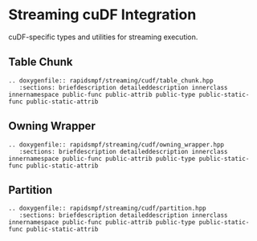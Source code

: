 # Streaming cuDF Integration

cuDF-specific types and utilities for streaming execution.

## Table Chunk

```{eval-rst}
.. doxygenfile:: rapidsmpf/streaming/cudf/table_chunk.hpp
   :sections: briefdescription detaileddescription innerclass innernamespace public-func public-attrib public-type public-static-func public-static-attrib
```

## Owning Wrapper

```{eval-rst}
.. doxygenfile:: rapidsmpf/streaming/cudf/owning_wrapper.hpp
   :sections: briefdescription detaileddescription innerclass innernamespace public-func public-attrib public-type public-static-func public-static-attrib
```

## Partition

```{eval-rst}
.. doxygenfile:: rapidsmpf/streaming/cudf/partition.hpp
   :sections: briefdescription detaileddescription innerclass innernamespace public-func public-attrib public-type public-static-func public-static-attrib
```
